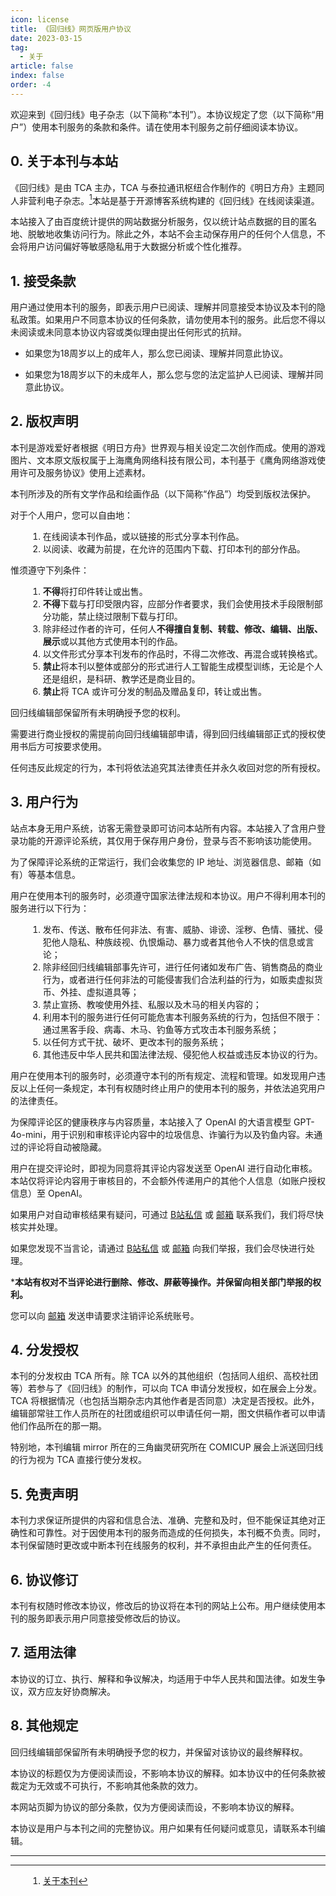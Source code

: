 ```yaml
---
icon: license
title: 《回归线》网页版用户协议
date: 2023-03-15
tag:
  - 关于
article: false
index: false
order: -4
---
```



<style scoped>
p {
    text-indent: 0 !important;
}
ol {
    margin-left: 2em;
}
</style>

欢迎来到《回归线》电子杂志（以下简称“本刊”）。本协议规定了您（以下简称“用户”）使用本刊服务的条款和条件。请在使用本刊服务之前仔细阅读本协议。

<!-- more -->

## 0. 关于本刊与本站

《回归线》是由 TCA 主办，TCA 与泰拉通讯枢纽合作制作的《明日方舟》主题同人非营利电子杂志。[^1]本站是基于开源博客系统构建的《回归线》在线阅读渠道。

本站接入了由百度统计提供的网站数据分析服务，仅以统计站点数据的目的匿名地、脱敏地收集访问行为。除此之外，本站不会主动保存用户的任何个人信息，不会将用户访问偏好等敏感隐私用于大数据分析或个性化推荐。

## 1. 接受条款

用户通过使用本刊的服务，即表示用户已阅读、理解并同意接受本协议及本刊的隐私政策。如果用户不同意本协议的任何条款，请勿使用本刊的服务。此后您不得以未阅读或未同意本协议内容或类似理由提出任何形式的抗辩。

- 如果您为18周岁以上的成年人，那么您已阅读、理解并同意此协议。

- 如果您为18周岁以下的未成年人，那么您与您的法定监护人已阅读、理解并同意此协议。

## 2. 版权声明

本刊是游戏爱好者根据《明日方舟》世界观与相关设定二次创作而成。使用的游戏图片、文本原文版权属于上海鹰角网络科技有限公司，本刊基于《鹰角网络游戏使用许可及服务协议》使用上述素材。

本刊所涉及的所有文学作品和绘画作品（以下简称“作品”）均受到版权法保护。

对于个人用户，您可以自由地：

   1. 在线阅读本刊作品，或以链接的形式分享本刊作品。
   2. 以阅读、收藏为前提，在允许的范围内下载、打印本刊的部分作品。

惟须遵守下列条件：

   1. **不得**将打印件转让或出售。
   2. **不得**下载与打印受限内容，应部分作者要求，我们会使用技术手段限制部分功能，禁止绕过限制下载与打印。
   3. 除非经过作者的许可，任何人**不得擅自复制、转载、修改、编辑、出版、展示**或以其他方式使用本刊的作品。
   4. 以文件形式分享本刊发布的作品时，不得二次修改、再混合或转换格式。
   5. **禁止**将本刊以整体或部分的形式进行人工智能生成模型训练，无论是个人还是组织，是科研、教学还是商业目的。
   6. **禁止**将 TCA 或许可分发的制品及赠品复印，转让或出售。

回归线编辑部保留所有未明确授予您的权利。

需要进行商业授权的需提前向回归线编辑部申请，得到回归线编辑部正式的授权使用书后方可按要求使用。

任何违反此规定的行为，本刊将依法追究其法律责任并永久收回对您的所有授权。

## 3. 用户行为

站点本身无用户系统，访客无需登录即可访问本站所有内容。本站接入了含用户登录功能的开源评论系统，其仅用于保存用户身份，登录与否不影响该功能使用。

为了保障评论系统的正常运行，我们会收集您的 IP 地址、浏览器信息、邮箱（如有）等基本信息。

用户在使用本刊的服务时，必须遵守国家法律法规和本协议。用户不得利用本刊的服务进行以下行为：

   1. 发布、传送、散布任何非法、有害、威胁、诽谤、淫秽、色情、骚扰、侵犯他人隐私、种族歧视、仇恨煽动、暴力或者其他令人不快的信息或言论；
   2. 除非经回归线编辑部事先许可，进行任何诸如发布广告、销售商品的商业行为，或者进行任何非法的可能侵害我们合法利益的行为，如贩卖虚拟货币、外挂、虚拟道具等；
   3. 禁止宣扬、教唆使用外挂、私服以及木马的相关内容的；
   4. 利用本刊的服务进行任何可能危害本刊服务系统的行为，包括但不限于：通过黑客手段、病毒、木马、钓鱼等方式攻击本刊服务系统；
   5. 以任何方式干扰、破坏、更改本刊的服务系统；
   6. 其他违反中华人民共和国法律法规、侵犯他人权益或违反本协议的行为。

用户在使用本刊的服务时，必须遵守本刊的所有规定、流程和管理。如发现用户违反以上任何一条规定，本刊有权随时终止用户的使用本刊的服务，并依法追究用户的法律责任。

为保障评论区的健康秩序与内容质量，本站接入了 OpenAI 的大语言模型 GPT-4o-mini，用于识别和审核评论内容中的垃圾信息、诈骗行为以及钓鱼内容。未通过的评论将自动被隐藏。

用户在提交评论时，即视为同意将其评论内容发送至 OpenAI 进行自动化审核。本站仅将评论内容用于审核目的，不会额外传递用户的其他个人信息（如账户授权信息）至 OpenAI。

如果用户对自动审核结果有疑问，可通过 [B站私信](https://space.bilibili.com/1317574696/) 或 [邮箱](mailto:aneot@arktca.com) 联系我们，我们将尽快核实并处理。

如果您发现不当言论，请通过 [B站私信](https://space.bilibili.com/1317574696/) 或 [邮箱](mailto:aneot@arktca.com) 向我们举报，我们会尽快进行处理。

***本站有权对不当评论进行删除、修改、屏蔽等操作。并保留向相关部门举报的权利。**

您可以向 [邮箱](mailto:aneot@arktca.com) 发送申请要求注销评论系统账号。

## 4. 分发授权

本刊的分发权由 TCA 所有。除 TCA 以外的其他组织（包括同人组织、高校社团等）若参与了《回归线》的制作，可以向 TCA 申请分发授权，如在展会上分发。TCA 将根据情况（也包括当期杂志内其他作者是否同意）决定是否授权。此外，编辑部常驻工作人员所在的社团或组织可以申请任何一期，图文供稿作者可以申请他们作品所在的那一期。

特别地，本刊编辑 mirror 所在的三角幽灵研究所在 COMICUP 展会上派送回归线的行为视为 TCA 直接行使分发权。

## 5. 免责声明

本刊力求保证所提供的内容和信息合法、准确、完整和及时，但不能保证其绝对正确性和可靠性。对于因使用本刊的服务而造成的任何损失，本刊概不负责。同时，本刊保留随时更改或中断本刊在线服务的权利，并不承担由此产生的任何责任。

## 6. 协议修订

本刊有权随时修改本协议，修改后的协议将在本刊的网站上公布。用户继续使用本刊的服务即表示用户同意接受修改后的协议。

## 7. 适用法律

本协议的订立、执行、解释和争议解决，均适用于中华人民共和国法律。如发生争议，双方应友好协商解决。

## 8. 其他规定

回归线编辑部保留所有未明确授予您的权力，并保留对该协议的最终解释权。

本协议的标题仅为方便阅读而设，不影响本协议的解释。如本协议中的任何条款被裁定为无效或不可执行，不影响其他条款的效力。

本网站页脚为协议的部分条款，仅为方便阅读而设，不影响本协议的解释。

本协议是用户与本刊之间的完整协议。用户如果有任何疑问或意见，请联系本刊编辑。<eod />

---

[^1]: [关于本刊](intro.html)

